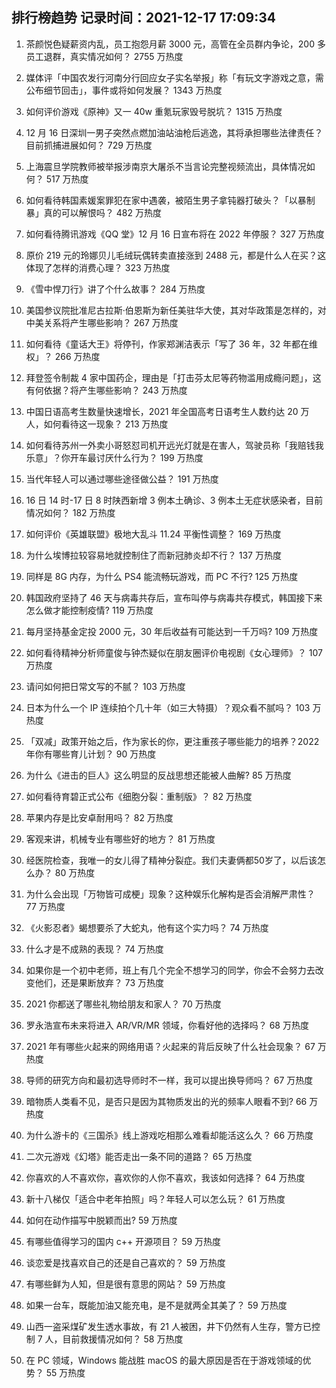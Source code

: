 
## 排行榜趋势 记录时间：2021-12-17 17:09:34
  
  1. 茶颜悦色疑薪资内乱，员工抱怨月薪 3000 元，高管在全员群内争论，200 多员工退群，真实情况如何？ 2755 万热度
    
  2. 媒体评「中国农发行河南分行回应女子实名举报」称「有玩文字游戏之意，需公布细节回击」，事件或将如何发展？ 1343 万热度
    
  3. 如何评价游戏《原神》又一 40w 重氪玩家毁号脱坑？ 1315 万热度
    
  4. 12 月 16 日深圳一男子突然点燃加油站油枪后逃逸，其将承担哪些法律责任？目前抓捕进展如何？ 729 万热度
    
  5. 上海震旦学院教师被举报涉南京大屠杀不当言论完整视频流出，具体情况如何？ 517 万热度
    
  6. 如何看待韩国素媛案罪犯在家中遇袭，被陌生男子拿钝器打破头？「以暴制暴」真的可以解恨吗？ 482 万热度
    
  7. 如何看待腾讯游戏《QQ 堂》12 月 16 日宣布将在 2022 年停服？ 327 万热度
    
  8. 原价 219 元的玲娜贝儿毛绒玩偶转卖直接涨到 2488 元，都是什么人在买？这体现了怎样的消费心理？ 323 万热度
    
  9. 《雪中悍刀行》讲了个什么故事？ 284 万热度
    
  10. 美国参议院批准尼古拉斯·伯恩斯为新任美驻华大使，其对华政策是怎样的，对中美关系将产生哪些影响？ 267 万热度
    
  11. 如何看待《童话大王》将停刊，作家郑渊洁表示「写了 36 年，32 年都在维权」？ 266 万热度
    
  12. 拜登签令制裁 4 家中国药企，理由是「打击芬太尼等药物滥用成瘾问题」，这有何依据？将产生哪些影响？ 243 万热度
    
  13. 中国日语高考生数量快速增长，2021 年全国高考日语考生人数约达 20 万人，如何看待这一现象？ 213 万热度
    
  14. 如何看待苏州一外卖小哥怒怼司机开远光灯就是在害人，驾驶员称「我赔钱我乐意」？你开车最讨厌什么行为？ 199 万热度
    
  15. 当代年轻人可以通过哪些途径做公益？ 191 万热度
    
  16. 16 日 14 时-17 日 8 时陕西新增 3 例本土确诊、3 例本土无症状感染者，目前情况如何？ 182 万热度
    
  17. 如何评价《英雄联盟》极地大乱斗 11.24 平衡性调整？ 169 万热度
    
  18. 为什么埃博拉较容易地就控制住了而新冠肺炎却不行？ 137 万热度
    
  19. 同样是 8G 内存，为什么 PS4 能流畅玩游戏，而 PC 不行? 125 万热度
    
  20. 韩国政府坚持了 46 天与病毒共存后，宣布叫停与病毒共存模式，韩国接下来怎么做才能控制疫情? 119 万热度
    
  21. 每月坚持基金定投 2000 元，30 年后收益有可能达到一千万吗? 109 万热度
    
  22. 如何看待精神分析师童俊与钟杰疑似在朋友圈评价电视剧《女心理师》？ 107 万热度
    
  23. 请问如何把日常文写的不腻？ 103 万热度
    
  24. 日本为什么一个 IP 连续拍个几十年（如三大特摄）？观众看不腻吗？ 103 万热度
    
  25. 「双减」政策开始之后，作为家长的你，更注重孩子哪些能力的培养？2022 年你有哪些育儿计划？ 90 万热度
    
  26. 为什么《进击的巨人》这么明显的反战思想还能被人曲解? 85 万热度
    
  27. 如何看待育碧正式公布《细胞分裂：重制版》？ 82 万热度
    
  28. 苹果内存是比安卓耐用吗？ 82 万热度
    
  29. 客观来讲，机械专业有哪些好的地方？ 81 万热度
    
  30. 经医院检查，我唯一的女儿得了精神分裂症。我们夫妻俩都50岁了，以后该怎么办？ 80 万热度
    
  31. 为什么会出现「万物皆可成梗」现象？这种娱乐化解构是否会消解严肃性？ 77 万热度
    
  32. 《火影忍者》蝎想要杀了大蛇丸，他有这个实力吗？ 74 万热度
    
  33. 什么才是不成熟的表现？ 74 万热度
    
  34. 如果你是一个初中老师，班上有几个完全不想学习的同学，你会不会努力去改变他们，还是果断放弃？ 73 万热度
    
  35. 2021 你都送了哪些礼物给朋友和家人？ 70 万热度
    
  36. 罗永浩宣布未来将进入 AR/VR/MR 领域，你看好他的选择吗？ 68 万热度
    
  37. 2021 年有哪些火起来的网络用语？火起来的背后反映了什么社会现象？ 67 万热度
    
  38. 导师的研究方向和最初选导师时不一样，我可以提出换导师吗？ 67 万热度
    
  39. 暗物质人类看不见，是否只是因为其物质发出的光的频率人眼看不到? 66 万热度
    
  40. 为什么游卡的《三国杀》线上游戏吃相那么难看却能活这么久？ 66 万热度
    
  41. 二次元游戏《幻塔》能否走出一条不同的道路？ 65 万热度
    
  42. 你喜欢的人不喜欢你，喜欢你的人你不喜欢，我该如何选择？ 64 万热度
    
  43. 新十八梯仅「适合中老年拍照」吗？年轻人可以怎么玩？ 61 万热度
    
  44. 如何在动作描写中脱颖而出? 59 万热度
    
  45. 有哪些值得学习的国内 c++ 开源项目？ 59 万热度
    
  46. 谈恋爱是找喜欢自己的还是自己喜欢的？ 59 万热度
    
  47. 有哪些鲜为人知，但是很有意思的网站？ 59 万热度
    
  48. 如果一台车，既能加油又能充电，是不是就两全其美了？ 59 万热度
    
  49. 山西一盗采煤矿发生透水事故，有 21 人被困，井下仍然有人生存，警方已控制 7 人，目前救援情况如何？ 58 万热度
    
  50. 在 PC 领域，Windows 能战胜 macOS 的最大原因是否在于游戏领域的优势？ 55 万热度
    
